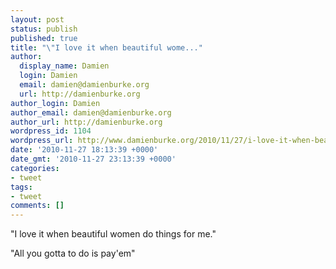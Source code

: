 ```yaml
---
layout: post
status: publish
published: true
title: "\"I love it when beautiful wome..."
author:
  display_name: Damien
  login: Damien
  email: damien@damienburke.org
  url: http://damienburke.org
author_login: Damien
author_email: damien@damienburke.org
author_url: http://damienburke.org
wordpress_id: 1104
wordpress_url: http://www.damienburke.org/2010/11/27/i-love-it-when-beautiful-wome/
date: '2010-11-27 18:13:39 +0000'
date_gmt: '2010-11-27 23:13:39 +0000'
categories:
- tweet
tags:
- tweet
comments: []
---
```

<p>"I love it when beautiful women do things for me."</p>
<p>"All you gotta to do is pay'em"</p>
